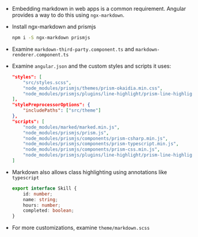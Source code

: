 - Embedding markdown in web apps is a common requirement. Angular provides a way to do this using `ngx-markdown`.

- Install ngx-markdown and prismjs

    ```bash
    npm i -S ngx-markdown prismjs
    ```

- Examine `markdown-third-party.component.ts` and `markdown-renderer.component.ts` 

- Examine `angular.json` and the custom styles and scripts it uses:

    ```json
    "styles": [
        "src/styles.scss",
        "node_modules/prismjs/themes/prism-okaidia.min.css",
        "node_modules/prismjs/plugins/line-highlight/prism-line-highlight.min.css"
    ],
    "stylePreprocessorOptions": {
        "includePaths": ["src/theme"]
    },
    "scripts": [
        "node_modules/marked/marked.min.js",
        "node_modules/prismjs/prism.js",
        "node_modules/prismjs/components/prism-csharp.min.js",
        "node_modules/prismjs/components/prism-typescript.min.js",
        "node_modules/prismjs/components/prism-css.min.js",
        "node_modules/prismjs/plugins/line-highlight/prism-line-highlight.min.js"
    ]
    ```

- Markdown also allows class highlighting using annotations like `typescript`

    ```typescript
    export interface Skill {
        id: number;
        name: string;
        hours: number;
        completed: boolean;
    }
    ```

- For more customizations, examine `theme/markdown.scss`
